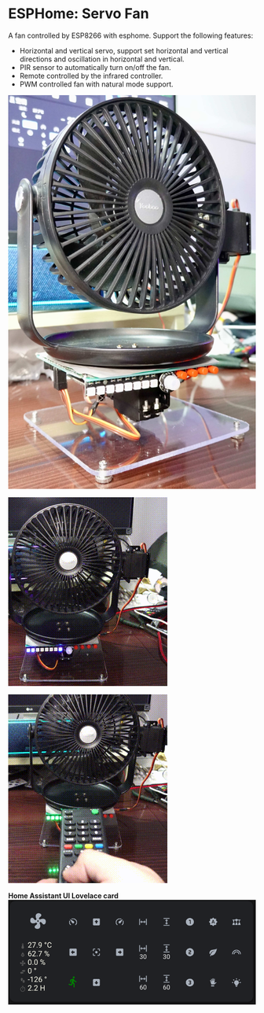 # ESPHome: Servo Fan

A fan controlled by ESP8266 with esphome. Support the following features:

* Horizontal and vertical servo, support set horizontal and vertical directions
  and oscillation in horizontal and vertical.
* PIR sensor to automatically turn on/off the fan.
* Remote controlled by the infrared controller.
* PWM controlled fan with natural mode support.

![fan-1](./source/fan1.jpg)

![fan-2](./source/fan2.gif)

![fan-3](./source/fan3.gif)

**Home Assistant UI Lovelace card**
![ha](./source/ha-ui-lovelace.png)